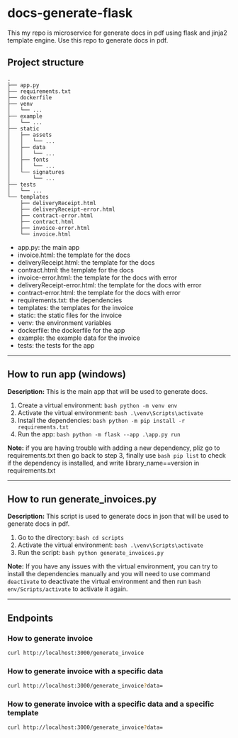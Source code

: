 # docs-generate-flask
This my repo is microservice for generate docs in pdf using flask and jinja2 template engine. Use this repo to generate docs in pdf.

## Project structure
```plaintext
.
├── app.py
├── requirements.txt
├── dockerfile
├── venv
│   └── ...
├── example
│   └── ...
├── static
│   ├── assets
│   │   └── ...
│   ├── data
│   │   └── ...
│   ├── fonts
│   │   └── ...
│   └── signatures
│       └── ...
├── tests
│   └── ...
└── templates
    ├── deliveryReceipt.html
    ├── deliveryReceipt-error.html
    ├── contract-error.html
    ├── contract.html
    ├── invoice-error.html
    └── invoice.html
```
- app.py: the main app
- invoice.html: the template for the docs
- deliveryReceipt.html: the template for the docs
- contract.html: the template for the docs
- invoice-error.html: the template for the docs with error
- deliveryReceipt-error.html: the template for the docs with error
- contract-error.html: the template for the docs with error
- requirements.txt: the dependencies
- templates: the templates for the invoice
- static: the static files for the invoice
- venv: the environment variables
- dockerfile: the dockerfile for the app
- example: the example data for the invoice
- tests: the tests for the app

---

## How to run app (windows)
**Description:** This is the main app that will be used to generate docs.
1. Create a virtual environment: ```bash python -m venv env```
2. Activate the virtual environment: ```bash .\venv\Scripts\activate```
3. Install the dependencies: ```bash python -m pip install -r requirements.txt```
4. Run the app: ```bash python -m flask --app .\app.py run```

**Note:** if you are having trouble with adding a new dependency, pliz go to requirements.txt then go back to step 3, finally use ```bash pip list``` to check if the dependency is installed, and write library_name==version in requirements.txt

---

## How to run generate_invoices.py
**Description:** This script is used to generate docs in json that will be used to generate docs in pdf.
1. Go to the directory: ```bash cd scripts```
2. Activate the virtual environment: ```bash .\venv\Scripts\activate```
3. Run the script: ```bash python generate_invoices.py```

**Note:** If you have any issues with the virtual environment, you can try to install the dependencies manually and you will need to use command `deactivate` to deactivate the virtual environment and then run ```bash env/Scripts/activate``` to activate it again.

---
## Endpoints
### How to generate invoice

```bash
curl http://localhost:3000/generate_invoice
```

### How to generate invoice with a specific data

```bash
curl http://localhost:3000/generate_invoice?data=
```
### How to generate invoice with a specific data and a specific template

```bash
curl http://localhost:3000/generate_invoice?data=
```
